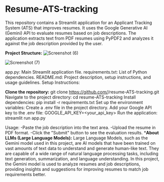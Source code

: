 # Resume-ATS-tracking
This repository contains a Streamlit application for an Applicant Tracking System (ATS) that improves resumes. It uses the Google Generative AI (Gemini) API to evaluate resumes based on job descriptions. The application extracts text from PDF resumes using PyPDF2 and analyzes it against the job description provided by the user.

**Project Structure:**
![Screenshot (6)](https://github.com/avanishrai30/Resume-ATS-tracking/assets/82101000/a32a96c9-265d-4624-8362-4f1922fb3efd)

![Screenshot (7)](https://github.com/avanishrai30/Resume-ATS-tracking/assets/82101000/9c9e7d49-bccf-4e9c-b3ac-03497be579c4)

app.py: Main Streamlit application file.
requirements.txt: List of Python dependencies.
README.md: Project description, setup instructions, and usage guidelines.
Setup Instructions:

**Clone the repository:**
git clone https://github.com/<username>/resume-ATS-tracking.git
Navigate to the project directory: cd resume-ATS-tracking
Install dependencies: pip install -r requirements.txt
Set up the environment variables:
Create a .env file in the project directory.
Add your Google API key to the .env file: GOOGLE_API_KEY=<your_api_key>
Run the application: streamlit run app.py

Usage:
-Paste the job description into the text area.
-Upload the resume in PDF format.
-Click the "Submit" button to see the evaluation results.
***About LLMs (Large Language Models):**
Large Language Models, such as the Gemini model used in this project, are AI models that have been trained on vast amounts of text data to understand and generate human-like text. They are capable of a wide range of natural language processing tasks, including text generation, summarization, and language understanding. In this project, the Gemini model is used to analyze resumes and job descriptions, providing insights and suggestions for improving resumes to match job requirements better.
